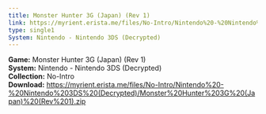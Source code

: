 ```yaml
---
title: Monster Hunter 3G (Japan) (Rev 1)
link: https://myrient.erista.me/files/No-Intro/Nintendo%20-%20Nintendo%203DS%20(Decrypted)/Monster%20Hunter%203G%20(Japan)%20(Rev%201).zip
type: single1
System: Nintendo - Nintendo 3DS (Decrypted)
---
```

<b>Game:</b> Monster Hunter 3G (Japan) (Rev 1)<br>
<b>System:</b> Nintendo - Nintendo 3DS (Decrypted)<br>
<b>Collection:</b> No-Intro<br>
<b>Download:</b> https://myrient.erista.me/files/No-Intro/Nintendo%20-%20Nintendo%203DS%20(Decrypted)/Monster%20Hunter%203G%20(Japan)%20(Rev%201).zip